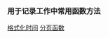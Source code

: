 ### 用于记录工作中常用函数方法

[格式化时间](https://github.com/zhanghenvom/utils/blob/master/formatTime.js)
[分页函数](https://github.com/zhanghenvom/utils/blob/master/paging.js)